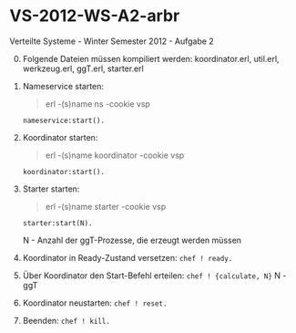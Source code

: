 VS-2012-WS-A2-arbr
==================
Verteilte Systeme - Winter Semester 2012 - Aufgabe 2

0. Folgende Dateien müssen kompiliert werden: koordinator.erl, util.erl, werkzeug.erl, ggT.erl, starter.erl

1. Nameservice starten:
	> erl -(s)name ns -cookie vsp  
	
	``` nameservice:start(). ```
	
2. Koordinator starten:
	> erl -(s)name koordinator -cookie vsp  
	
	``` koordinator:start(). ```
	
3. Starter starten:
	> erl -(s)name starter -cookie vsp  
	
	``` starter:start(N). ```

	N - Anzahl der ggT-Prozesse, die erzeugt werden müssen
	
4. Koordinator in Ready-Zustand versetzen:
	``` chef ! ready. ``` 
	
5. Über Koordinator den Start-Befehl erteilen:
	``` chef ! {calculate, N} ```
	N - ggT
	
6. Koordinator neustarten:
	``` chef ! reset. ```
	
7. Beenden:
	``` chef ! kill. ``` 

